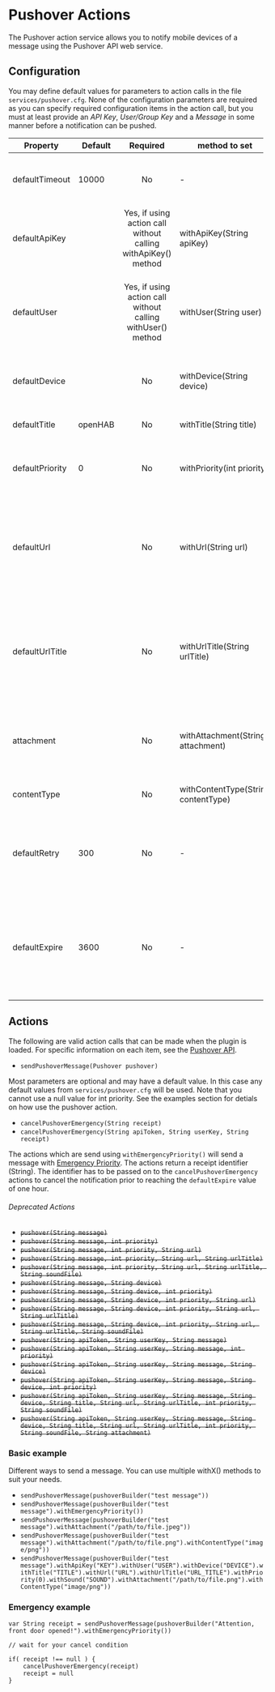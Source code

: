 # Pushover Actions

The Pushover action service allows you to notify mobile devices of a message using the Pushover API web service.

## Configuration

You may define default values for parameters to action calls in the file `services/pushover.cfg`.
None of the configuration parameters are required as you can specify required configuration items in the action call, but you must at least provide an *API Key*, *User/Group Key* and a *Message* in some manner before a notification can be pushed.

| Property        | Default | Required                                                      | method to set                       | Description                                                                                                            |
|-----------------|---------|:-------------------------------------------------------------:|-------------------------------------|------------------------------------------------------------------------------------------------------------------------|
| defaultTimeout  | 10000   | No                                                            | -                                   | Timeout in milliseconds for the connection to pushover.net                                                             |
| defaultApiKey   |         | Yes, if using action call without calling withApiKey() method | withApiKey(String apiKey)           | Pushover [API key](https://pushover.net/api) to send to devices                                                        |
| defaultUser     |         | Yes, if using action call without calling withUser() method   | withUser(String user)               | Pushover User or Group key (not e-mail address) of your user (or you) to send to devices.                              |
| defaultDevice   |         | No                                                            | withDevice(String device)           | Pushever device which will receive the notification                                                                    |               |
| defaultTitle    | openHAB | No                                                            | withTitle(String title)             | Application title for the notification                                                                                 |
| defaultPriority | 0       | No                                                            | withPriority(int priority)          | Priority of the notification, from -2 (low priority) to 2 (high priority)                                              |
| defaultUrl      |         | No                                                            | withUrl(String url)                 | URL to attach to the message if not specified in the command. This can be used to trigger actions on the device.       |
| defaultUrlTitle |         | No                                                            | withUrlTitle(String urlTitle)       | URL title to attach to the message if not specified in the command. This can be used to trigger actions on the device. |
| attachment      |         | No                                                            | withAttachment(String attachment)   | The full path of a JPEG image attachment to be pushed with the message.                                                |
| contentType     |         | No                                                            | withContentType(String contentType) | Content type, ie  "image/png"                                                                                          |
| defaultRetry    | 300     | No                                                            | -                                   | When priority is 2 (high priority), how often (in seconds) should messages be resent                                   |
| defaultExpire   | 3600    | No                                                            | -                                   | When priority is 2 (high priority), how long (in seconds) to continue resending messages until acknowledged            |

## Actions

The following are valid action calls that can be made when the plugin is loaded.
For specific information on each item, see the [Pushover API](https://pushover.net/api).

- `sendPushoverMessage(Pushover pushover)`

Most parameters are optional and may have a default value. In this case any default values from `services/pushover.cfg` will be used.
Note that you cannot use a null value for int priority.
See the examples section for detials on how use the pushover action.

- `cancelPushoverEmergency(String receipt)`
- `cancelPushoverEmergency(String apiToken, String userKey, String receipt)`

The actions which are send using `withEmergencyPriority()` will send a message with [Emergency Priority](https://pushover.net/api#priority).
The actions return a receipt identifier (String).
The identifier has to be passed on to the `cancelPushoverEmergency` actions to cancel the notification prior to reaching the `defaultExpire` value of one hour.

###### Deprecated Actions
- ~~`pushover(String message)`~~
- ~~`pushover(String message, int priority)`~~
- ~~`pushover(String message, int priority, String url)`~~
- ~~`pushover(String message, int priority, String url, String urlTitle)`~~
- ~~`pushover(String message, int priority, String url, String urlTitle, String soundFile)`~~
- ~~`pushover(String message, String device)`~~
- ~~`pushover(String message, String device, int priority)`~~
- ~~`pushover(String message, String device, int priority, String url)`~~
- ~~`pushover(String message, String device, int priority, String url, String urlTitle)`~~
- ~~`pushover(String message, String device, int priority, String url, String urlTitle, String soundFile)`~~
- ~~`pushover(String apiToken, String userKey, String message)`~~
- ~~`pushover(String apiToken, String userKey, String message, int priority)`~~
- ~~`pushover(String apiToken, String userKey, String message, String device)`~~
- ~~`pushover(String apiToken, String userKey, String message, String device, int priority)`~~
- ~~`pushover(String apiToken, String userKey, String message, String device, String title, String url, String urlTitle, int priority, String soundFile)`~~
- ~~`pushover(String apiToken, String userKey, String message, String device, String title, String url, String urlTitle, int priority, String soundFile, String attachment)`~~


### Basic example

Different ways to send a message. You can use multiple withX() methods to suit your needs.

- `sendPushoverMessage(pushoverBuilder("test message"))` 
- `sendPushoverMessage(pushoverBuilder("test message").withEmergencyPriority())` 
- `sendPushoverMessage(pushoverBuilder("test message").withAttachment("/path/to/file.jpeg"))` 
- `sendPushoverMessage(pushoverBuilder("test message").withAttachment("/path/to/file.png").withContentType("image/png"))` 
- `sendPushoverMessage(pushoverBuilder("test message").withApiKey("KEY").withUser("USER").withDevice("DEVICE").withTitle("TITLE").withUrl("URL").withUrlTitle("URL_TITLE").withPriority(0).withSound("SOUND").withAttachment("/path/to/file.png").withContentType("image/png"))`

### Emergency example

```
var String receipt = sendPushoverMessage(pushoverBuilder("Attention, front door opened!").withEmergencyPriority())

// wait for your cancel condition

if( receipt !== null ) {
    cancelPushoverEmergency(receipt)
    receipt = null
}
```

